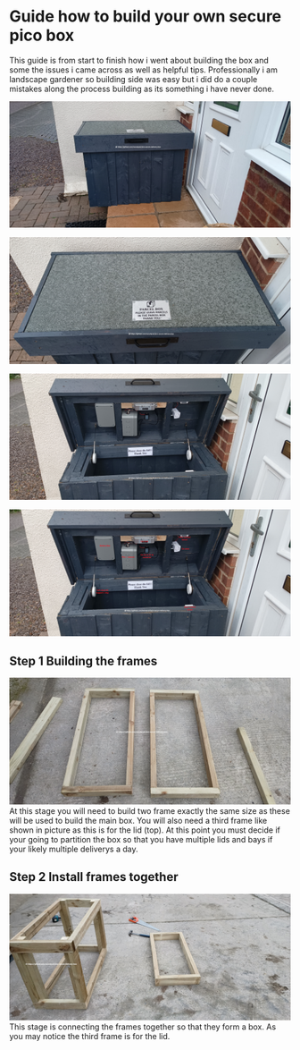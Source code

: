 # Guide how to build your own secure pico box

This guide is from start to finish how i went about building the box and some the issues i came across as well as helpful tips. Professionally i am landscape gardener so building side was easy but i did do a couple mistakes along the process building as its something i have never done.

![Front view](IMG_20250123_120316757.jpg)

![Top view](IMG_20250123_120321885.jpg)

![Inside view](IMG_20250123_120335198.jpg)

![Layout](layout.jpg)

## Step 1 Building the frames
![The frames](build_the_frames.jpg) 
At this stage you will need to build two frame exactly the same size as these will be used to build the main box. You will also need a third frame like shown in picture as this is for the lid (top). At this point you must decide if your going to partition the box so that you have multiple lids and bays if your likely multiple deliverys a day.

## Step 2 Install frames together
![Installing frames together](install_frames_together.jpg)
This stage is connecting the frames together so that they form a box. As you may notice the third frame is for the lid.

